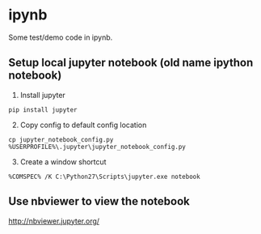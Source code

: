 # ipynb
Some test/demo code in ipynb.

## Setup local jupyter notebook (old name ipython notebook)

1. Install jupyter

```
pip install jupyter
```

2. Copy config to default config location

```
cp jupyter_notebook_config.py %USERPROFILE%\.jupyter\jupyter_notebook_config.py
```

3. Create a window shortcut

```
%COMSPEC% /K C:\Python27\Scripts\jupyter.exe notebook
```

## Use nbviewer to view the notebook

http://nbviewer.jupyter.org/
